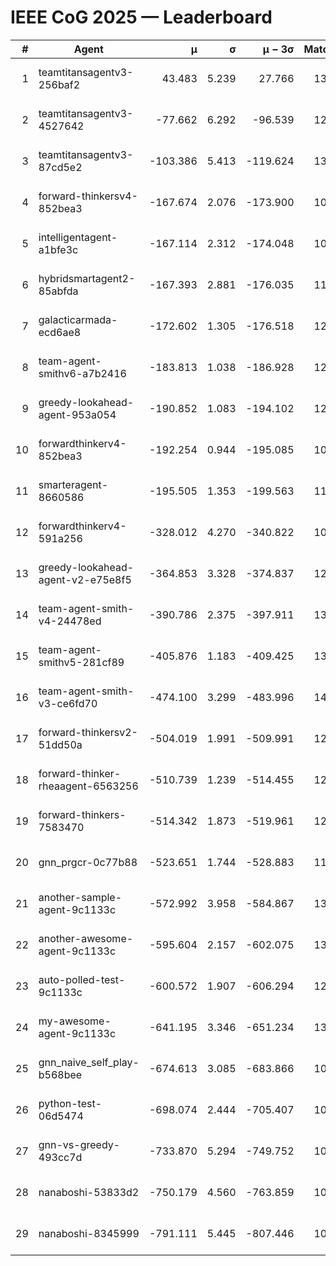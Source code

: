 # IEEE CoG 2025 — Leaderboard

| # | Agent | μ | σ | μ − 3σ | Matches | Updated |
|---:|---|---:|---:|---:|---:|---|
| 1 | teamtitansagentv3-256baf2 | 43.483 | 5.239 | 27.766 | 13220 | 2025-08-21 22:04 |
| 2 | teamtitansagentv3-4527642 | -77.662 | 6.292 | -96.539 | 12674 | 2025-08-21 22:04 |
| 3 | teamtitansagentv3-87cd5e2 | -103.386 | 5.413 | -119.624 | 13966 | 2025-08-21 22:04 |
| 4 | forward-thinkersv4-852bea3 | -167.674 | 2.076 | -173.900 | 10556 | 2025-08-21 22:04 |
| 5 | intelligentagent-a1bfe3c | -167.114 | 2.312 | -174.048 | 10966 | 2025-08-21 22:04 |
| 6 | hybridsmartagent2-85abfda | -167.393 | 2.881 | -176.035 | 11475 | 2025-08-21 22:04 |
| 7 | galacticarmada-ecd6ae8 | -172.602 | 1.305 | -176.518 | 12360 | 2025-08-21 22:04 |
| 8 | team-agent-smithv6-a7b2416 | -183.813 | 1.038 | -186.928 | 12600 | 2025-08-21 22:04 |
| 9 | greedy-lookahead-agent-953a054 | -190.852 | 1.083 | -194.102 | 12608 | 2025-08-21 22:04 |
| 10 | forwardthinkerv4-852bea3 | -192.254 | 0.944 | -195.085 | 10402 | 2025-08-21 22:04 |
| 11 | smarteragent-8660586 | -195.505 | 1.353 | -199.563 | 11287 | 2025-08-21 22:04 |
| 12 | forwardthinkerv4-591a256 | -328.012 | 4.270 | -340.822 | 10994 | 2025-08-21 22:04 |
| 13 | greedy-lookahead-agent-v2-e75e8f5 | -364.853 | 3.328 | -374.837 | 12868 | 2025-08-21 22:04 |
| 14 | team-agent-smith-v4-24478ed | -390.786 | 2.375 | -397.911 | 13482 | 2025-08-21 22:04 |
| 15 | team-agent-smithv5-281cf89 | -405.876 | 1.183 | -409.425 | 13300 | 2025-08-21 22:04 |
| 16 | team-agent-smith-v3-ce6fd70 | -474.100 | 3.299 | -483.996 | 14162 | 2025-08-21 22:04 |
| 17 | forward-thinkersv2-51dd50a | -504.019 | 1.991 | -509.991 | 12804 | 2025-08-21 22:04 |
| 18 | forward-thinker-rheaagent-6563256 | -510.739 | 1.239 | -514.455 | 12584 | 2025-08-21 22:04 |
| 19 | forward-thinkers-7583470 | -514.342 | 1.873 | -519.961 | 12140 | 2025-08-21 22:04 |
| 20 | gnn_prgcr-0c77b88 | -523.651 | 1.744 | -528.883 | 11850 | 2025-08-21 22:04 |
| 21 | another-sample-agent-9c1133c | -572.992 | 3.958 | -584.867 | 13020 | 2025-08-21 22:04 |
| 22 | another-awesome-agent-9c1133c | -595.604 | 2.157 | -602.075 | 13640 | 2025-08-21 22:04 |
| 23 | auto-polled-test-9c1133c | -600.572 | 1.907 | -606.294 | 12460 | 2025-08-21 22:04 |
| 24 | my-awesome-agent-9c1133c | -641.195 | 3.346 | -651.234 | 13320 | 2025-08-21 22:04 |
| 25 | gnn_naive_self_play-b568bee | -674.613 | 3.085 | -683.866 | 10560 | 2025-08-21 22:04 |
| 26 | python-test-06d5474 | -698.074 | 2.444 | -705.407 | 10820 | 2025-08-21 22:04 |
| 27 | gnn-vs-greedy-493cc7d | -733.870 | 5.294 | -749.752 | 10600 | 2025-08-21 22:04 |
| 28 | nanaboshi-53833d2 | -750.179 | 4.560 | -763.859 | 10080 | 2025-08-21 22:04 |
| 29 | nanaboshi-8345999 | -791.111 | 5.445 | -807.446 | 10670 | 2025-08-21 22:04 |
